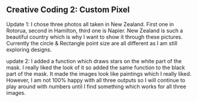 ## Creative Coding 2: Custom Pixel
Update 1:
I chose three photos all taken in New Zealand. First one in Rotorua, second in Hamilton, third one is Napier. New Zealand is such a beautiful country which is why I want to show it through these pictures. Currently the circle & Rectangle point size are all different as I am still exploring designs.


update 2:
I added a function which draws stars on the white part of the mask. I really liked the look of it so added the same function to the black part of the mask. It made the images look like paintings which I really liked. However, I am not 100% happy with all three outputs so I will continue to play around with numbers until I find something which works for all three images. 

